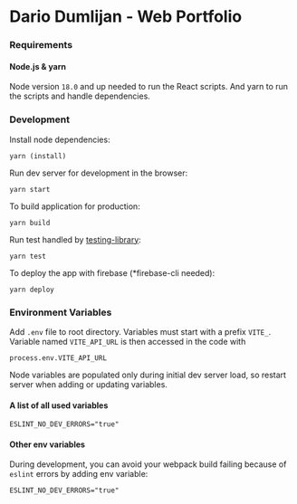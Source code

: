 # Dario Dumlijan - Web Portfolio

### Requirements

#### Node.js & yarn

Node version `18.0` and up needed to run the React scripts. And yarn to run the scripts and handle dependencies.

### Development

Install node dependencies:

    yarn (install)

Run dev server for development in the browser:

    yarn start

To build application for production:

    yarn build

Run test handled by [testing-library](https://vitest.dev/):

    yarn test

To deploy the app with firebase (*firebase-cli needed):

    yarn deploy

### Environment Variables

Add `.env` file to root directory. Variables must start with a prefix `VITE_`. Variable named `VITE_API_URL` is then accessed in the code with

    process.env.VITE_API_URL

Node variables are populated only during initial dev server load, so restart server when adding or updating variables.

#### A list of all used variables
    ESLINT_NO_DEV_ERRORS="true"

#### Other env variables

During development, you can avoid your webpack build failing because of `eslint` errors by adding env variable:

    ESLINT_NO_DEV_ERRORS="true"